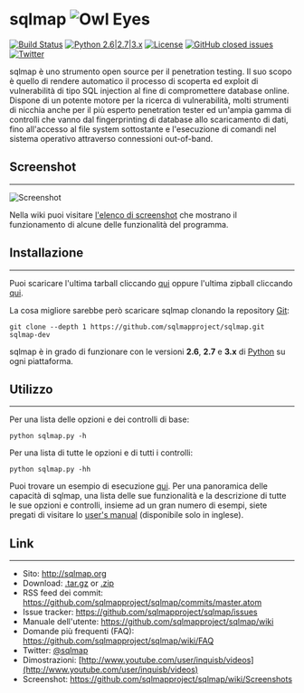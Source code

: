 # sqlmap ![Owl Eyes](https://i.imgur.com/fe85aVR.png)

[![Build Status](https://api.travis-ci.org/sqlmapproject/sqlmap.svg?branch=master)](https://travis-ci.org/sqlmapproject/sqlmap) [![Python 2.6|2.7|3.x](https://img.shields.io/badge/python-2.6|2.7|3.x-yellow.svg)](https://www.python.org/) [![License](https://img.shields.io/badge/license-GPLv2-red.svg)](https://raw.githubusercontent.com/sqlmapproject/sqlmap/master/LICENSE) [![GitHub closed issues](https://img.shields.io/github/issues-closed-raw/sqlmapproject/sqlmap.svg?colorB=ff69b4)](https://github.com/sqlmapproject/sqlmap/issues?q=is%3Aissue+is%3Aclosed) [![Twitter](https://img.shields.io/badge/twitter-@sqlmap-blue.svg)](https://twitter.com/sqlmap)

sqlmap è uno strumento open source per il penetration testing. Il suo scopo è quello di rendere automatico il processo di scoperta ed exploit di vulnerabilità di tipo SQL injection al fine di compromettere database online. Dispone di un potente motore per la ricerca di vulnerabilità, molti strumenti di nicchia anche per il più esperto penetration tester ed un'ampia gamma di controlli che vanno dal fingerprinting di database allo scaricamento di dati, fino all'accesso al file system sottostante e l'esecuzione di comandi nel sistema operativo attraverso connessioni out-of-band.

## Screenshot

----

![Screenshot](https://raw.github.com/wiki/sqlmapproject/sqlmap/images/sqlmap_screenshot.png)

Nella wiki puoi visitare [l'elenco di screenshot](https://github.com/sqlmapproject/sqlmap/wiki/Screenshots) che mostrano il funzionamento di alcune delle funzionalità del programma.

## Installazione

----

Puoi scaricare l'ultima tarball cliccando [qui](https://github.com/sqlmapproject/sqlmap/tarball/master) oppure l'ultima zipball cliccando [qui](https://github.com/sqlmapproject/sqlmap/zipball/master).

La cosa migliore sarebbe però scaricare sqlmap clonando la repository [Git](https://github.com/sqlmapproject/sqlmap):

    git clone --depth 1 https://github.com/sqlmapproject/sqlmap.git sqlmap-dev

sqlmap è in grado di funzionare con le versioni **2.6**, **2.7** e **3.x** di [Python](http://www.python.org/download/) su ogni piattaforma.

## Utilizzo

----

Per una lista delle opzioni e dei controlli di base:

    python sqlmap.py -h

Per una lista di tutte le opzioni e di tutti i controlli:

    python sqlmap.py -hh

Puoi trovare un esempio di esecuzione [qui](https://asciinema.org/a/46601).
Per una panoramica delle capacità di sqlmap, una lista delle sue funzionalità e la descrizione di tutte le sue opzioni e controlli, insieme ad un gran numero di esempi, siete pregati di visitare lo [user's manual](https://github.com/sqlmapproject/sqlmap/wiki/Usage) (disponibile solo in inglese).

## Link

----

* Sito: <http://sqlmap.org>
* Download: [.tar.gz](https://github.com/sqlmapproject/sqlmap/tarball/master) or [.zip](https://github.com/sqlmapproject/sqlmap/zipball/master)
* RSS feed dei commit: <https://github.com/sqlmapproject/sqlmap/commits/master.atom>
* Issue tracker: <https://github.com/sqlmapproject/sqlmap/issues>
* Manuale dell'utente: <https://github.com/sqlmapproject/sqlmap/wiki>
* Domande più frequenti (FAQ): <https://github.com/sqlmapproject/sqlmap/wiki/FAQ>
* Twitter: [@sqlmap](https://twitter.com/sqlmap)
* Dimostrazioni: [http://www.youtube.com/user/inquisb/videos](http://www.youtube.com/user/inquisb/videos)
* Screenshot: <https://github.com/sqlmapproject/sqlmap/wiki/Screenshots>
